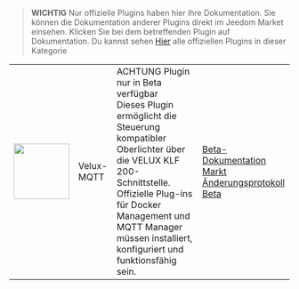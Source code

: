 
>**WICHTIG**
>Nur offizielle Plugins haben hier ihre Dokumentation. Sie können die Dokumentation anderer Plugins direkt im Jeedom Market einsehen. Klicken Sie bei dem betreffenden Plugin auf Dokumentation.
>Du kannst sehen [Hier](https://market.jeedom.com/index.php?v=d&p=market&type=plugin&categorie=vlx2mqtt) alle offiziellen Plugins in dieser Kategorie


| | | | |
|--- | --- | --- | ---|
|<img src="./beta/._icon.png" class="pluginLogo" width="100" />|Velux-MQTT|ACHTUNG Plugin nur in Beta verfügbar<br/>Dieses Plugin ermöglicht die Steuerung kompatibler Oberlichter über die VELUX KLF 200-Schnittstelle. Offizielle Plug-ins für Docker Management und MQTT Manager müssen installiert, konfiguriert und funktionsfähig sein.|[Beta-Dokumentation](./beta/index.md)<br/>[Markt](https://market.jeedom.com/index.php?v=d&p=market_display&id=4275)<br/>[Änderungsprotokoll Beta](./beta/changelog.md)|
